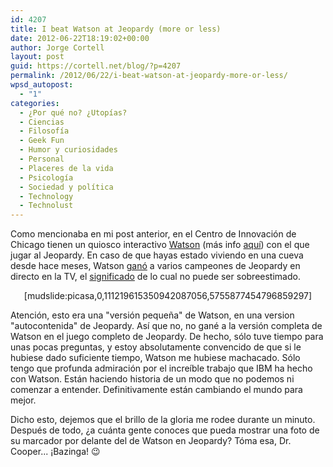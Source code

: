 ```yaml
---
id: 4207
title: I beat Watson at Jeopardy (more or less)
date: 2012-06-22T18:19:02+00:00
author: Jorge Cortell
layout: post
guid: https://cortell.net/blog/?p=4207
permalink: /2012/06/22/i-beat-watson-at-jeopardy-more-or-less/
wpsd_autopost:
  - "1"
categories:
  - ¿Por qué no? ¿Utopías?
  - Ciencias
  - Filosofí­a
  - Geek Fun
  - Humor y curiosidades
  - Personal
  - Placeres de la vida
  - Psicología
  - Sociedad y polí­tica
  - Technology
  - Technolust
---
```

Como mencionaba en mi post anterior, en el Centro de Innovación de Chicago tienen un quiosco interactivo <a title="https://www-03.ibm.com/innovation/us/watson/index.html" href="https://www-03.ibm.com/innovation/us/watson/index.html" target="_blank">Watson</a> (más info <a title="https://en.wikipedia.org/wiki/Watson_(computer)" href="https://en.wikipedia.org/wiki/Watson_(computer)" target="_blank">aquí</a>) con el que jugar al Jeopardy. En caso de que hayas estado viviendo en una cueva desde hace meses, Watson <a title="https://www.youtube.com/watch?v=YLR1byL0U8M" href="https://www.youtube.com/watch?v=YLR1byL0U8M" target="_blank">ganó</a> a varios campeones de Jeopardy en directo en la TV, el <a title="https://www.nytimes.com/2011/02/17/science/17jeopardy-watson.html?pagewanted=all" href="https://www.nytimes.com/2011/02/17/science/17jeopardy-watson.html?pagewanted=all" target="_blank">significado</a> de lo cual no puede ser sobreestimado.

<p style="text-align: center">
  [mudslide:picasa,0,111219615350942087056,5755877454796859297]
</p>

Atención, esto era una "versión pequeña" de Watson, en una version "autocontenida" de Jeopardy. Así que no, no gané a la versión completa de Watson en el juego completo de Jeopardy. De hecho, sólo tuve tiempo para unas pocas preguntas, y estoy absolutamente convencido de que si le hubiese dado suficiente tiempo, Watson me hubiese machacado. Sólo tengo que profunda admiración por el increíble trabajo que IBM ha hecho con Watson. Están haciendo historia de un modo que no podemos ni comenzar a entender. Definitivamente están cambiando el mundo para mejor.

Dicho esto, dejemos que el brillo de la gloria me rodee durante un minuto. Después de todo, ¿a cuánta gente conoces que pueda mostrar una foto de su marcador por delante del de Watson en Jeopardy? Tóma esa, Dr. Cooper... ¡Bazinga! 😉